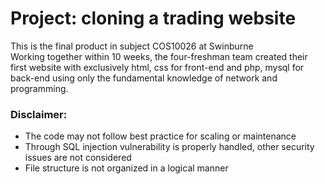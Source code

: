 # Project: cloning a trading website

This is the final product in subject COS10026 at Swinburne  
Working together within 10 weeks, the four-freshman team created their first website with exclusively html, css for front-end and php, mysql for back-end using only the fundamental knowledge of network and programming.

### Disclaimer:

- The code may not follow best practice for scaling or maintenance
- Through SQL injection vulnerability is properly handled, other security issues are not considered
- File structure is not organized in a logical manner
